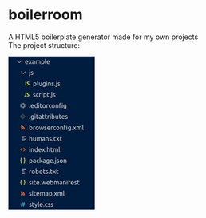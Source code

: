 # boilerroom
A HTML5 boilerplate generator made for my own projects<br>
The project structure:

![Screenshot](https://raw.githubusercontent.com/ProgramistaZpolski/boilerroom/master/Screenshot%20from%202021-01-25%2017-08-14.png)
